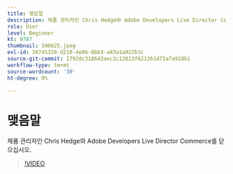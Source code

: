 ```yaml
---
title: 맺음말
description: 제품 관리자인 Chris Hedge와 Adobe Developers Live Director Commerce를 닫으십시오.
role: User
level: Beginner
kt: 9787
thumbnail: 340625.jpeg
exl-id: 38745328-d210-4e06-8bb3-a83a1a922b3c
source-git-commit: 1792dc318643aec2c12613f621361d72a7a918b1
workflow-type: tm+mt
source-wordcount: '30'
ht-degree: 0%

---
```


# 맺음말

제품 관리자인 Chris Hedge와 Adobe Developers Live Director Commerce를 닫으십시오.

>[!VIDEO](https://video.tv.adobe.com/v/340625/?quality=12&learn=on)
